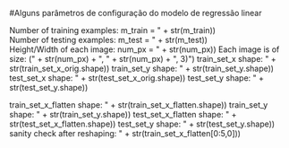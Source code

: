 
#Alguns parâmetros de configuração do modelo de regressão linear

Number of training examples: m_train = " + str(m_train))\
Number of testing examples: m_test = " + str(m_test))\
Height/Width of each image: num_px = " + str(num_px))
Each image is of size: (" + str(num_px) + ", " + str(num_px) + ", 3)")
train_set_x shape: " + str(train_set_x_orig.shape))
train_set_y shape: " + str(train_set_y.shape))
test_set_x shape: " + str(test_set_x_orig.shape))
test_set_y shape: " + str(test_set_y.shape))


train_set_x_flatten shape: " + str(train_set_x_flatten.shape))
train_set_y shape: " + str(train_set_y.shape))
test_set_x_flatten shape: " + str(test_set_x_flatten.shape))
test_set_y shape: " + str(test_set_y.shape))
sanity check after reshaping: " + str(train_set_x_flatten[0:5,0]))
